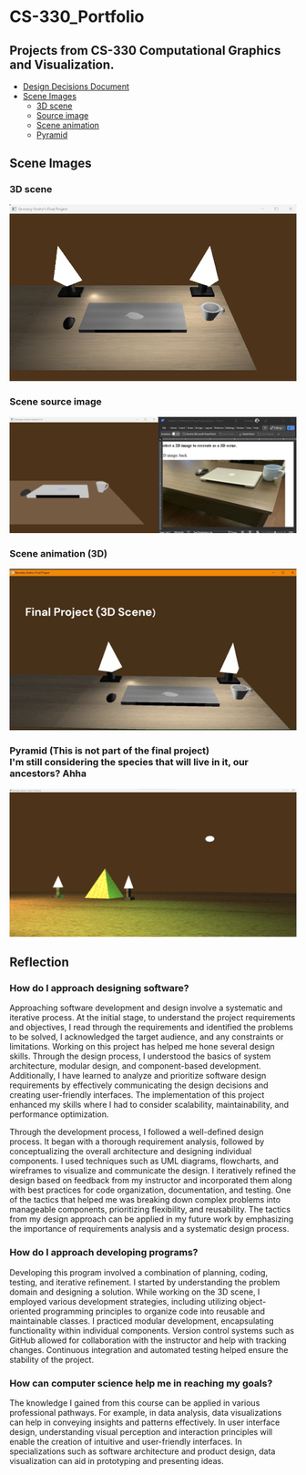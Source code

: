 # CS-330_Portfolio

## Projects from CS-330 Computational Graphics and Visualization.

- [Design Decisions Document](https://github.com/kennedy-u/CS-330_Portfolio/blob/master/docs/Design%20_Document.pdf)
- [Scene Images](#scene-images)
  - [3D scene](#3d-scene)
  - [Source image](#scene-source-image)
  - [Scene animation](#scene-animation-3d)
  - [Pyramid](#pyramid--this-is-not-part-of-the-final-project)

## Scene Images

### 3D scene

![Scene screenshot](docs/final.png)

### Scene source image

![Scene source image](docs/2d-to-3d.png)

### Scene animation (3D)

![Scene animation](docs/Final-Project.gif)

### Pyramid (This is not part of the final project) <br>  I'm still considering the species that will live in it, our ancestors? Ahha  

![Pyramid](docs/pyramid.png)

## Reflection

### How do I approach designing software?

Approaching software development and design involve a systematic and iterative process. At the initial stage, to understand the project requirements and objectives, I read through the requirements and identified the problems to be solved, I acknowledged the target audience, and any constraints or limitations. Working on this project has helped me hone several design skills. Through the design process, I understood the basics of system architecture, modular design, and component-based development. Additionally, I have learned to analyze and prioritize software design requirements by effectively communicating the design decisions and creating user-friendly interfaces. The implementation of this project enhanced my skills where I had to consider scalability, maintainability, and performance optimization.

Through the development process, I followed a well-defined design process. It began with a thorough requirement analysis, followed by conceptualizing the overall architecture and designing individual components. I used techniques such as UML diagrams, flowcharts, and wireframes to visualize and communicate the design. I iteratively refined the design based on feedback from my instructor and incorporated them along with best practices for code organization, documentation, and testing. One of the tactics that helped me was breaking down complex problems into manageable components, prioritizing flexibility, and reusability. The tactics from my design approach can be applied in my future work by emphasizing the importance of requirements analysis and a systematic design process.

### How do I approach developing programs?

Developing this program involved a combination of planning, coding, testing, and iterative refinement. I started by understanding the problem domain and designing a solution. While working on the 3D scene, I employed various development strategies, including utilizing object-oriented programming principles to organize code into reusable and maintainable classes. I practiced modular development, encapsulating functionality within individual components. Version control systems such as GitHub allowed for collaboration with the instructor and help with tracking changes. Continuous integration and automated testing helped ensure the stability of the project.

### How can computer science help me in reaching my goals?

The knowledge I gained from this course can be applied in various professional pathways. For example, in data analysis, data visualizations can help in conveying insights and patterns effectively. In user interface design, understanding visual perception and interaction principles will enable the creation of intuitive and user-friendly interfaces. In specializations such as software architecture and product design, data visualization can aid in prototyping and presenting ideas.
